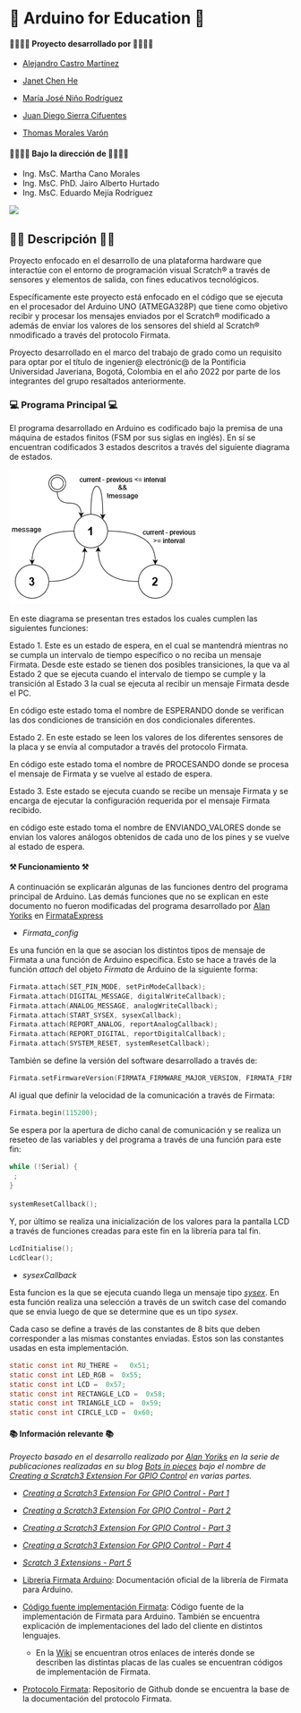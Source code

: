 # 👋 Arduino for Education 👋
#### 👨‍💻👩‍💻 Proyecto desarrollado por 👨‍💻👩‍💻
* [Alejandro Castro Martínez](https://github.com/kstro96)
* [Janet Chen He](https://github.com/XingYi98)
* [María José Niño Rodríguez](https://github.com/mjninor99)

* [Juan Diego Sierra Cifuentes](https://github.com/juandisierra10)
* [Thomas Morales Varón](https://github.com/Thom037)

#### 👨‍🏫👩‍🏫 Bajo la dirección de 👨‍🏫👩‍🏫 
* Ing. MsC. Martha Cano Morales
* Ing. MsC. PhD. Jairo Alberto Hurtado
* Ing. MsC. Eduardo Mejía Rodríguez

<img src="https://github.com/Hardware-For-Education/.github-private/blob/main/profile/images/scratch4education-small.png" width="200" />

## 🙋‍♀️ Descripción 🙋‍♀️
Proyecto enfocado en el desarrollo de una plataforma hardware que interactúe con el entorno de programación visual Scratch® a través de sensores y elementos de salida, con fines educativos tecnológicos. 

Específicamente este proyecto está enfocado en el código que se ejecuta en el procesador del Arduino UNO (ATMEGA328P) que tiene como objetivo recibir y procesar los mensajes enviados por el Scratch® modificado a además de enviar los valores de los sensores del shield al Scratch® nmodificado a través del protocolo Firmata. 

Proyecto desarrollado en el marco del trabajo de grado como un requisito para optar por el título de ingenier@ electrónic@ de la Pontificia Universidad Javeriana, Bogotá, Colombia en el año 2022 por parte de los integrantes del grupo resaltados anteriormente. 

### 💻 Programa Principal 💻

El programa desarrollado en Arduino es codificado bajo la premisa de una máquina de estados finitos (FSM por sus siglas en inglés). En sí se encuentran codificados 3 estados descritos a través del siguiente diagrama de estados. 

<img src="https://github.com/Hardware-For-Education/Arduino_For_Education/blob/main/images/estados.png"/>

En este diagrama se presentan tres estados los cuales cumplen las siguientes funciones: 

Estado 1.	Este es un estado de espera, en el cual se mantendrá mientras no se cumpla un intervalo de tiempo específico o no reciba un mensaje Firmata. Desde este estado se tienen dos posibles transiciones, la que va al Estado 2 que se ejecuta cuando el intervalo de tiempo se cumple y la transición al Estado 3 la cual se ejecuta al recibir un mensaje Firmata desde el PC.

En código este estado toma el nombre de ESPERANDO donde se verifican las dos condiciones de transición en dos condicionales diferentes. 

Estado 2.	En este estado se leen los valores de los diferentes sensores de la placa y se envía al computador a través del protocolo Firmata.

En código este estado toma el nombre de PROCESANDO donde se procesa el mensaje de Firmata y se vuelve al estado de espera. 

Estado 3.	Este estado se ejecuta cuando se recibe un mensaje Firmata y se encarga de ejecutar la configuración requerida por el mensaje Firmata recibido.

en código este estado toma el nombre de ENVIANDO_VALORES donde se envian los valores análogos obtenidos de cada uno de los pines y se vuelve al estado de espera.

#### ⚒ Funcionamiento ⚒

A continuación se explicarán algunas de las funciones dentro del programa principal de Arduino. Las demás funciones que no se explican en este documento no fueron modificadas del programa desarrollado por [Alan Yoriks](https://github.com/MrYsLabv) en [FirmataExpress](https://github.com/MrYsLab/FirmataExpress)

* _Firmata_config_

Es una función en la que se asocian los distintos tipos de mensaje de Firmata a una función de Arduino específica. Esto se hace a través de la función _attach_ del objeto _Firmata_ de Arduino de la siguiente forma: 

```c
Firmata.attach(SET_PIN_MODE, setPinModeCallback);
Firmata.attach(DIGITAL_MESSAGE, digitalWriteCallback);
Firmata.attach(ANALOG_MESSAGE, analogWriteCallback);
Firmata.attach(START_SYSEX, sysexCallback);
Firmata.attach(REPORT_ANALOG, reportAnalogCallback);
Firmata.attach(REPORT_DIGITAL, reportDigitalCallback);
Firmata.attach(SYSTEM_RESET, systemResetCallback);
```

También se define la versión del software desarrollado a través de: 

```c
Firmata.setFirmwareVersion(FIRMATA_FIRMWARE_MAJOR_VERSION, FIRMATA_FIRMWARE_MINOR_VERSION);
```

Al igual que definir la velocidad de la comunicación a través de Firmata: 


```c
Firmata.begin(115200);
```

Se espera por la apertura de dicho canal de comunicación y se realiza un reseteo de las variables y del programa a través de una función para este fin: 

```c
while (!Serial) {
 ; 
}

systemResetCallback();
```

Y, por último se realiza una inicialización de los valores para la pantalla LCD a través de funciones creadas para este fin en la librería para tal fin. 

```c
LcdInitialise();
LcdClear();
```
* _sysexCallback_

Esta funcion es la que se ejecuta cuando llega un mensaje tipo [_sysex_](https://github.com/firmata/protocol/blob/master/protocol.md#sysex-message-format). En esta función realiza una selección a través de un switch case del comando que se envia luego de que se determine que es un tipo _sysex_.

Cada caso se define a través de las constantes de 8 bits que deben corresponder a las mismas constantes enviadas. Estos son las constantes usadas en esta implementación. 

```c
static const int RU_THERE =   0x51;
static const int LED_RGB =  0x55;
static const int LCD =  0x57;
static const int RECTANGLE_LCD =  0x58;
static const int TRIANGLE_LCD =  0x59;
static const int CIRCLE_LCD =  0x60;
```

#### 📚 Información relevante 📚

*Proyecto basado en el desarrollo realizado por [Alan Yoriks](https://github.com/MrYsLabv) en la serie de publicaciones realizadas en su blog [Bots in pieces](https://mryslab.github.io/bots-in-pieces/) bajo el nombre de [Creating a Scratch3 Extension For GPIO Control](https://mryslab.github.io/bots-in-pieces/posts/) en varias partes.*

  * *[Creating a Scratch3 Extension For GPIO Control - Part 1](https://mryslab.github.io/bots-in-pieces/scratch3/gpio/2019/09/15/scratch3-1.html)*
  * *[Creating a Scratch3 Extension For GPIO Control - Part 2 ](https://mryslab.github.io/bots-in-pieces/scratch3/gpio/2019/09/16/scratch3-2.html)*
  * *[Creating a Scratch3 Extension For GPIO Control - Part 3](https://mryslab.github.io/bots-in-pieces/scratch3/gpio/2019/10/03/scratch3-3.html)*
  * *[Creating a Scratch3 Extension For GPIO Control - Part 4](https://mryslab.github.io/bots-in-pieces/scratch3/gpio/2019/10/17/scratch-3-4.html)*
  * *[Scratch 3 Extensions - Part 5 ](https://mryslab.github.io/bots-in-pieces/scratch3/picoboard/circuit-playground-express/2020/02/02/scratch3-5.html)*

* [Libreria Firmata Arduino](https://docs.arduino.cc/hacking/software/FirmataLibrary): Documentación oficial de la librería de Firmata para Arduino. 

* [Código fuente implementación Firmata](https://github.com/firmata/arduino): Código fuente de la implementación de Firmata para Arduino. También se encuentra explicación de implementaciones del lado del cliente en distintos lenguajes. 
    * En la [Wiki](https://github.com/firmata/arduino/wiki) se encuentran otros enlaces de interés donde se describen las distintas placas de las cuales se encuentran códigos de implementación de Firmata.

* [Protocolo Firmata](https://github.com/firmata/protocol): Repositorio de Github donde se encuentra la base de la documentación del protocolo Firmata.  
